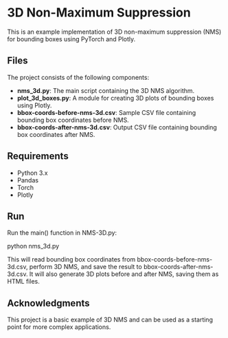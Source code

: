 # 3D Non-Maximum Suppression

This is an example implementation of 3D non-maximum suppression (NMS) for bounding boxes using PyTorch and Plotly.

## Files

The project consists of the following components:

- **nms_3d.py**: The main script containing the 3D NMS algorithm.
- **plot_3d_boxes.py**: A module for creating 3D plots of bounding boxes using Plotly.
- **bbox-coords-before-nms-3d.csv**: Sample CSV file containing bounding box coordinates before NMS.
- **bbox-coords-after-nms-3d.csv**: Output CSV file containing bounding box coordinates after NMS.

## Requirements

- Python 3.x
- Pandas
- Torch
- Plotly

## Run

Run the main() function in NMS-3D.py:

python nms_3d.py

This will read bounding box coordinates from bbox-coords-before-nms-3d.csv, perform 3D NMS, and save the result to bbox-coords-after-nms-3d.csv. It will also generate 3D plots before and after NMS, saving them as HTML files.

## Acknowledgments

This project is a basic example of 3D NMS and can be used as a starting point for more complex applications.

